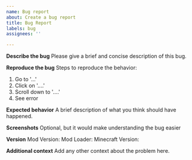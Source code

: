 ```yaml
---
name: Bug report
about: Create a bug report
title: Bug Report
labels: bug
assignees: ''

---
```


**Describe the bug**
Please give a brief and concise description of this bug.

**Reproduce the bug**
Steps to reproduce the behavior:
1. Go to '...'
2. Click on '....'
3. Scroll down to '....'
4. See error

**Expected behavior**
A brief description of what you think should have happened.

**Screenshots**
Optional, but it would make understanding the bug easier

**Version**
Mod Version:
Mod Loader:
Minecraft Version:

**Additional context**
Add any other context about the problem here.
